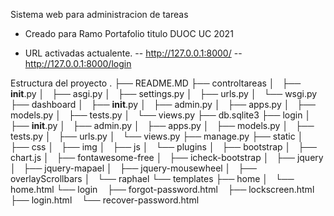 Sistema web para administracion de tareas

- Creado para Ramo Portafolio titulo DUOC UC 2021


- URL activadas actualente.
-- http://127.0.0.1:8000/
-- http://127.0.0.1:8000/login


Estructura del proyecto
.
├── README.MD
├── controltareas
│   ├── __init__.py
│   ├── asgi.py
│   ├── settings.py
│   ├── urls.py
│   └── wsgi.py
├── dashboard
│   ├── __init__.py
│   ├── admin.py
│   ├── apps.py
│   ├── models.py
│   ├── tests.py
│   └── views.py
├── db.sqlite3
├── login
│   ├── __init__.py
│   ├── admin.py
│   ├── apps.py
│   ├── models.py
│   ├── tests.py
│   ├── urls.py
│   └── views.py
├── manage.py
├── static
│   ├── css
│   ├── img
│   ├── js
│   └── plugins
│       ├── bootstrap
│       ├── chart.js
│       ├── fontawesome-free
│       ├── icheck-bootstrap
│       ├── jquery
│       ├── jquery-mapael
│       ├── jquery-mousewheel
│       ├── overlayScrollbars
│       └── raphael
└── templates
    ├── home
    │   └── home.html
    └── login
        ├── forgot-password.html
        ├── lockscreen.html
        ├── login.html
        └── recover-password.html